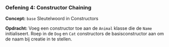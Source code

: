 ### Oefening 4: Constructor Chaining
**Concept:** `base` Sleutelwoord in Constructors

**Opdracht:** Voeg een constructor toe aan de `Animal` klasse die de `Name` initialiseert. Roep in de `Dog` en `Cat` constructors de basisconstructor aan om de naam bij creatie in te stellen.